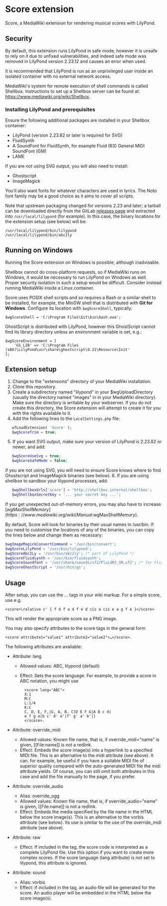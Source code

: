 # Score extension

Score, a MediaWiki extension for rendering musical scores with LilyPond.

## Security

By default, this extension runs LilyPond in safe mode, however it is unsafe to
rely on it due to unfixed vulnerabilities, and indeed safe mode was removed in
LilyPond version 2.23.12 and causes an error when used.

It is recommended that LilyPond is run as an unprivileged user inside an
isolated container with no external network access.

MediaWiki's system for remote execution of shell commands is called Shellbox.
Instructions to set up a Shellbox server can be found at:
<https://www.mediawiki.org/wiki/Shellbox>.


### Installing LilyPond and prerequisites

Ensure the following additional packages are installed in your Shellbox container:

* LilyPond (version 2.23.82 or later is required for SVG)
* FluidSynth
* A SoundFont for FluidSynth, for example Fluid (R3) General MIDI SoundFont (GM)
* LAME

If you are *not* using SVG output, you will also need to install:

* Ghostscript
* ImageMagick

You'll also want fonts for whatever characters are used in lyrics. The Noto
font family may be a good choice as it aims to cover all scripts.

Note that upstream packaging changed for versions 2.23 and later; a tarball
can be downloaded directly from the GitLab
[releases page](https://gitlab.com/lilypond/lilypond/-/releases) and extracted
into `/usr/local/lilypond` (for example). In this case, the binary locations for
the extension setup (see below) will be:
```
/usr/local/lilypond/bin/lilypond
/usr/local/lilypond/bin/abc2ly
```

## Running on Windows

Running the Score extension on Windows is possible, although inadvisable.

Shellbox cannot do cross-platform requests, so if MediaWiki runs on Windows, it
would be necessary to run LilyPond on Windows as well. Proper security isolation
in such a setup would be difficult. Consider instead running MediaWiki inside a
Linux container.

Score uses POSIX shell scripts and so requires a Bash or a similar shell to
be installed, for example, the MinGW shell that is distributed with **Git for Windows**.
Configure its location with `$wgScoreShell`, typically:

```
$wgScoreShell = 'C:\Program Files\Git\bin\bash.exe';
```

GhostScript is distributed with LilyPond, however this GhostScript cannot find
its library directory unless an environment variable is set, e.g.:

```
$wgScoreEnvironment = [
	'GS_LIB' => 'C:\Program Files (x86)\LilyPond\usr\share\ghostscript\9.21\Resource\Init'
];
```

## Extension setup

1. Change to the "extensions" directory of your MediaWiki installation.
2. Clone this repository.
3. Create a subdirectory named "lilypond" in your $wgUploadDirectory (usually
   the directory named "images" in in your MediaWiki directory). Make sure
   the directory is writable by your webserver. If you do not create this
   directory, the Score extension will attempt to create it for you with the
   rights available to it.
4. Add the following lines to the `LocalSettings.php` file:
```php
   wfLoadExtension( 'Score' );
   $wgScoreTrim = true;
```
5. If you want SVG output, make sure your version of LilyPond is 2.23.82 or
   newer, and add:
```php
   $wgScoreUseSvg = true;
   $wgScoreSafeMode = false;
```
   if you are not using SVG, you will need to ensure Score knows where to find
   Ghostscript and ImageMagick binaries (see below).
6. If you are using shellbox to sandbox your lilypond processes, add:
```php
   $wgShellboxUrls['score'] = 'http://shellbox.internal/shellbox';
   $wgShellboxSecretKey = '... your secret key ...';
```

If you get unexpected out-of-memory errors, you may also have to increase
[$wgMaxShellMemory](https://www.mediawiki.org/wiki/Manual:$wgMaxShellMemory).

By default, Score will look for binaries by their usual names in /usr/bin. If
you need to customise the locations of any of the binaries, you can copy the
lines below and change them as necessary:

```php
$wgImageMagickConvertCommand = '/usr/bin/convert';
$wgScoreLilyPond = '/usr/bin/lilypond';
$wgScoreAbc2Ly = '/usr/bin/abc2ly'; /* part of LilyPond */
$wgScoreFluidsynth = '/usr/bin/fluidsynth';
$wgScoreSoundfont = '/usr/share/sounds/sf2/FluidR3_GM.sf2'; /* for FluidSynth */
$wgScoreGhostScript = '/usr/bin/gs';
```

## Usage

After setup, you can use the <score>…</score> tags in your wiki markup.
For a simple score, use e.g.

```
<score>\relative c' { f d f a d f e d cis a cis e a g f e }</score>
```

This will render the appropriate score as a PNG image.

You may also specify attributes to the score tags in the general form

```
<score attribute1="value1" attribute2="value2">…</score>.
```

The following attributes are available:

* Attribute: lang
  - Allowed values: ABC, lilypond (default)
  - Effect: Sets the score language. For example, to provide a score in ABC
          notation, you might use

          <score lang="ABC">
          X:1
          M:C
          L:1/4
          K:C
          C, D, E, F,|G, A, B, C|D E F G|A B c d|
          e f g a|b c' d' e'|f' g' a' b'|]
          </score>.

* Attribute: override_midi
  - Allowed values: Known file name, that is, if override_midi="name" is given,
                  [[File:name]] is not a redlink.
  - Effect: Embeds the score image(s) into a hyperlink to a specified MIDI file.
          This is an alternative to the midi attribute (see above). It can, for
          example, be useful if you have a suitable MIDI file of superior
          quality compared with the auto-generated MIDI file the midi attribute
          yields. Of course, you can still omit both attributes in this case and
          add the file manually to the page, if you prefer.

* Attribute: override_audio
  - Alias: override_ogg
  - Allowed values: Known file name, that is, if override_audio="name" is given,
                  [[File:name]] is not a redlink.
  - Effect: Embeds the media specified by the file name in the HTML below the
          score image(s). This is an alternative to the vorbis attribute (see
          below). Its use is similar to the use of the override_midi attribute
          (see above).

* Attribute: raw
  - Effect: If included in the tag, the score code is interpreted as a complete
          LilyPond file. Use this option if you want to create more complex
          scores. If the score language (lang attribute) is not set to
          lilypond, this attribute is ignored.

* Attribute: sound
  - Alias: vorbis
  - Effect: If included in the tag, an audio file will be generated for the
          score. An audio player will be embedded in the HTML below
          the score image(s).
